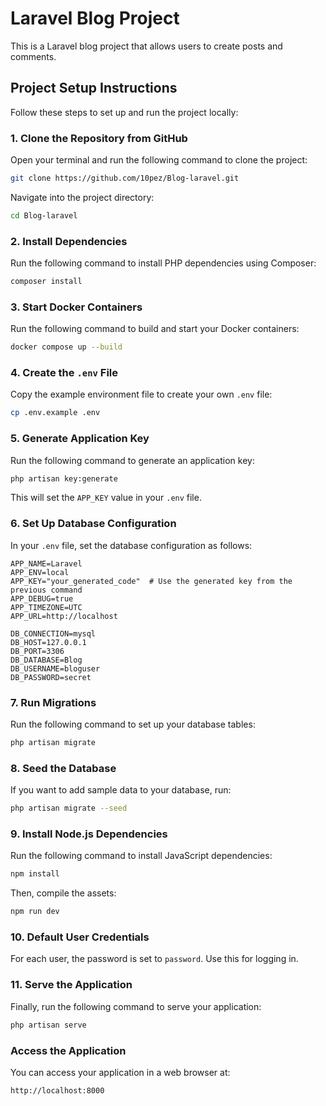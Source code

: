 
# Laravel Blog Project

This is a Laravel blog project that allows users to create posts and comments.

## Project Setup Instructions

Follow these steps to set up and run the project locally:

### 1. Clone the Repository from GitHub

Open your terminal and run the following command to clone the project:

```bash
git clone https://github.com/10pez/Blog-laravel.git
```

Navigate into the project directory:

```bash
cd Blog-laravel
```

### 2. Install Dependencies

Run the following command to install PHP dependencies using Composer:

```bash
composer install
```

### 3. Start Docker Containers

Run the following command to build and start your Docker containers:

```bash
docker compose up --build
```

### 4. Create the `.env` File

Copy the example environment file to create your own `.env` file:

```bash
cp .env.example .env
```

### 5. Generate Application Key

Run the following command to generate an application key:

```bash
php artisan key:generate
```

This will set the `APP_KEY` value in your `.env` file.

### 6. Set Up Database Configuration

In your `.env` file, set the database configuration as follows:

```plaintext
APP_NAME=Laravel
APP_ENV=local
APP_KEY="your_generated_code"  # Use the generated key from the previous command
APP_DEBUG=true
APP_TIMEZONE=UTC
APP_URL=http://localhost

DB_CONNECTION=mysql
DB_HOST=127.0.0.1
DB_PORT=3306
DB_DATABASE=Blog
DB_USERNAME=bloguser
DB_PASSWORD=secret
```

### 7. Run Migrations

Run the following command to set up your database tables:

```bash
php artisan migrate
```

### 8. Seed the Database

If you want to add sample data to your database, run:

```bash
php artisan migrate --seed
```

### 9. Install Node.js Dependencies

Run the following command to install JavaScript dependencies:

```bash
npm install
```

Then, compile the assets:

```bash
npm run dev
```

### 10. Default User Credentials

For each user, the password is set to `password`. Use this for logging in.

### 11. Serve the Application

Finally, run the following command to serve your application:

```bash
php artisan serve
```

### Access the Application

You can access your application in a web browser at:

```
http://localhost:8000
```
